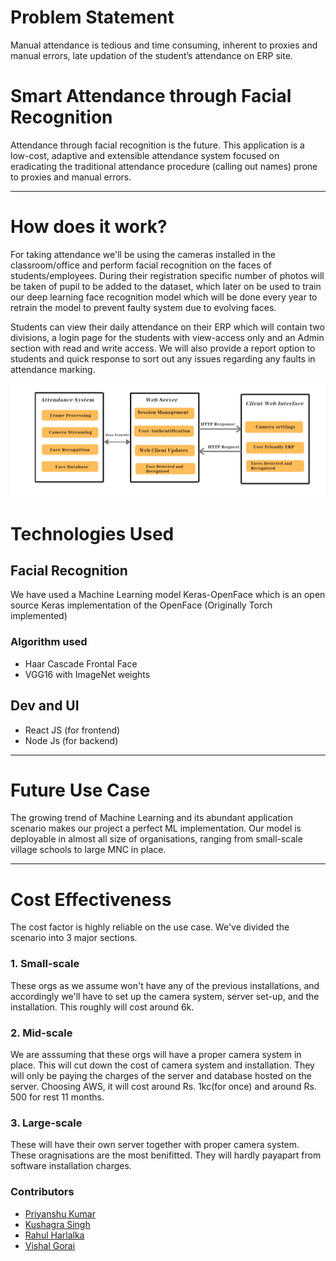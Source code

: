 # Problem Statement

Manual attendance is tedious and time consuming, inherent to proxies and manual errors, late updation of the student’s attendance on ERP site.


# Smart Attendance through Facial Recognition 

Attendance through facial recognition is the future. This application is a low-cost, adaptive and extensible attendance system focused on eradicating the traditional attendance procedure (calling out names) prone to proxies and manual errors.

------------------------------------------


# How does it work? 

For taking attendance we'll be using the cameras installed in the classroom/office and perform facial recognition on the faces of students/employees. During their registration specific number of photos will be taken of pupil to be added to the dataset, which later on be used to train our deep learning face recognition model which will be done every year to retrain the model to prevent faulty system due to evolving faces.

Students can view their daily attendance on their ERP which will contain two divisions, a login page for the students with view-access only and an Admin section with read and write access. We will also provide a report option to students and quick response to sort out any issues regarding any faults in attendance marking. 


![Workflow](https://github.com/hackatron19/hackover_booze/blob/master/img/IMG01.jpg)

 
# Technologies Used

## Facial Recognition
We have used a Machine Learning model Keras-OpenFace which is an open source Keras implementation of the OpenFace (Originally Torch implemented)

### Algorithm used
* Haar Cascade Frontal Face
* VGG16 with ImageNet weights

## Dev and UI 
* React JS (for frontend)
* Node Js (for backend)
------------------------------------------

# Future Use Case
 The growing trend of Machine Learning and its abundant application scenario makes our project a perfect ML implementation. 
 Our model is deployable in almost all size of organisations, ranging from small-scale village schools to large MNC in place.

 ----

 # Cost Effectiveness
 The cost factor is highly reliable on the use case.
 We've divided the scenario into 3 major sections.

 ### 1. Small-scale 
 These orgs as we assume won't have any of the previous installations, and accordingly we'll have to set up the camera system, server set-up, and the installation. This roughly will cost around 6k.

 ### 2. Mid-scale
 We are asssuming that these orgs will have a proper camera system in place. This will cut down the cost of camera system and installation. They will only be paying the charges of the server and database hosted on the server.
 Choosing AWS, it will cost around Rs. 1kc(for once) and around Rs. 500 for rest 11 months.

### 3. Large-scale
These will have their own server together with proper camera system.
These oragnisations are the most benifitted. They will hardly payapart from software installation charges.

### Contributors
* [Priyanshu Kumar](https://github.com/priyanshu2510)
* [Kushagra Singh](https://github.com/sportykush)
* [Rahul Harlalka](https://github.com/rahulharlalka)
* [Vishal Gorai](https://github.com/greyhatlinux)